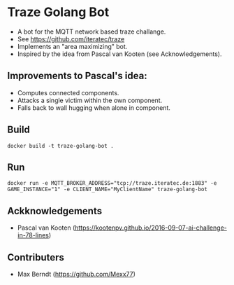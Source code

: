 # Traze Golang Bot

* A bot for the MQTT network based traze challange.
* See https://github.com/iteratec/traze 
* Implements an "area maximizing" bot.
* Inspired by the idea from Pascal van Kooten (see Acknowledgements).

## Improvements to Pascal's idea:
* Computes connected components.
* Attacks a single victim within the own component.
* Falls back to wall hugging when alone in component.

## Build
`docker build -t traze-golang-bot .`

## Run
`docker run -e MQTT_BROKER_ADDRESS="tcp://traze.iteratec.de:1883" -e GAME_INSTANCE="1" -e CLIENT_NAME="MyClientName" traze-golang-bot`

## Ackknowledgements
* Pascal van Kooten (https://kootenpv.github.io/2016-09-07-ai-challenge-in-78-lines)

## Contributers
* Max Berndt (https://github.com/Mexx77)
